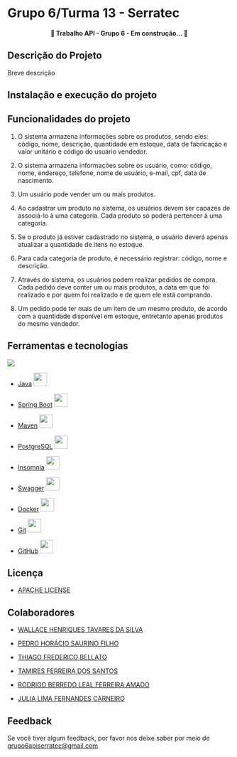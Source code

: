 # Grupo 6/Turma 13 - Serratec

<h4 align="center"> 
	🚧 Trabalho API - Grupo 6 - Em construção...  🚧
</h4>

## Descrição do Projeto
<p>Breve descrição</p>

## Instalação e execução do projeto

## Funcionalidades do projeto
1. O sistema armazena informações sobre os produtos, sendo eles: código, nome, descrição, quantidade em estoque, data de fabricação e valor unitário e código do usuário vendedor.

2. O sistema armazena informações sobre os usuário, como: código, nome,
endereço, telefone, nome de usuário, e-mail, cpf, data de nascimento.

3. Um usuário pode vender um ou mais produtos.

4. Ao cadastrar um produto no sistema, os usuários devem ser capazes de
associá-lo à uma categoria. Cada produto só poderá pertencer à uma
categoria.

5. Se o produto já estiver cadastrado no sistema, o usuário deverá apenas
atualizar a quantidade de itens no estoque.
6. Para cada categoria de produto, é necessário registrar: código, nome e
descrição.

7. Através do sistema, os usuários podem realizar pedidos de compra. Cada
pedido deve conter um ou mais produtos, a data em que foi realizado e por
quem foi realizado e de quem ele está comprando.

8. Um pedido pode ter mais de um item de um mesmo produto, de acordo com a
quantidade disponível em estoque, entretanto apenas produtos do mesmo
vendedor.

## Ferramentas e tecnologias
<img src="https://img.shields.io/badge/https%3A%2F%2Fgithub.com%2Fthiagobellato%2Ftrabalho-api-grupo6">

- [Java](https://www.java.com/pt-BR/) <img loading="lazy" src="https://cdn.jsdelivr.net/gh/devicons/devicon/icons/java/java-original.svg" width="30" height="30"/>

- [Spring Boot](https://spring.io/projects/spring-boot) <img loading="lazy" src="https://cdn.jsdelivr.net/gh/devicons/devicon/icons/spring/spring-original.svg" width="30" height="30"/>

- [Maven](https://maven.apache.org/) <img loading="lazy" src="https://alternative.me/media/256/apache-ant-icon-0roq6nf9u9vnbxx8-c.png" width="30" height="30"/>

- [PostgreSQL](https://www.postgresql.org/) <img loading="lazy" src="https://cdn.jsdelivr.net/gh/devicons/devicon/icons/postgresql/postgresql-original.svg" width="30" height="30"/>

- [Insomnia](https://insomnia.rest/download) <img loading="lazy" src="https://seeklogo.com/images/I/insomnia-logo-A35E09EB19-seeklogo.com.png" width="30" height="30"/>

- [Swagger](https://swagger.io/) <img loading="lazy" src="https://cdn4.iconfinder.com/data/icons/colorful-design-basic-icons-1/550/coding_code_green-512.png" width="30" height="30"/>

- [Docker](https://www.docker.com/) <img loading="lazy" src="https://cdn.jsdelivr.net/gh/devicons/devicon/icons/docker/docker-original.svg" width="30" height="30"/>

- [Git]() <img loading="lazy" src="https://cdn.jsdelivr.net/gh/devicons/devicon/icons/git/git-original.svg" width="30" height="30"/>

- [GitHub]() <img loading="lazy" src="https://cdn.jsdelivr.net/gh/devicons/devicon/icons/github/github-original.svg" width="30" height="30"/>

## Licença 
- [APACHE LICENSE](https://www.apache.org/licenses/LICENSE-2.0)

## Colaboradores
- [WALLACE HENRIQUES TAVARES DA SILVA](https://github.com/WallaceHenriques)

- [PEDRO HORÁCIO SAURINO FILHO](https://github.com/Pedroh88)

- [THIAGO FREDERICO BELLATO](https://github.com/thiagobellato)

- [TAMIRES FERREIRA DOS SANTOS](https://github.com/tamiresf)

- [RODRIGO BERREDO LEAL FERREIRA AMADO](https://github.com/rblfa)

- [JULIA LIMA FERNANDES CARNEIRO](https://github.com/juliafclima)

## Feedback

Se você tiver algum feedback, por favor nos deixe saber por meio de grupo6apiserratec@gmail.com
